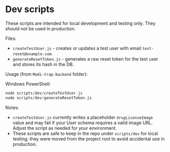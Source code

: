 Dev scripts
===========

These scripts are intended for local development and testing only. They should not be used in production.

Files:
- `createTestUser.js` - creates or updates a test user with email `test-reset@example.com`.
- `generateResetToken.js` - generates a raw reset token for the test user and stores its hash in the DB.

Usage (from `Medi-trap-backend` folder):

Windows PowerShell:

```powershell
node scripts/dev/createTestUser.js
node scripts/dev/generateResetToken.js
```

Notes:
- `createTestUser.js` currently writes a placeholder `drugLicenseImage` value and may fail if your User schema requires a valid image URL. Adjust the script as needed for your environment.
- These scripts are safe to keep in the repo under `scripts/dev` for local testing; they were moved from the project root to avoid accidental use in production.
